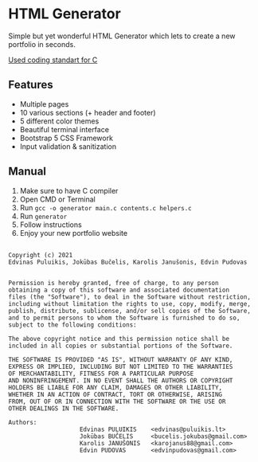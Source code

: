 # HTML Generator
Simple but yet wonderful HTML Generator which lets to create a new portfolio in seconds.

[Used coding standart for C](https://github.com/MaJerle/c-code-style)

## Features
- Multiple pages
- 10 various sections (+ header and footer)
- 5 different color themes
- Beautiful terminal interface
- Bootstrap 5 CSS Framework
- Input validation & sanitization

## Manual
1. Make sure to have C compiler
2. Open CMD or Terminal
3. Run `gcc -o generator main.c contents.c helpers.c`
4. Run `generator`
5. Follow instructions
6. Enjoy your new portfolio website

##

```
Copyright (c) 2021
Edvinas Puluikis, Jokūbas Bučelis, Karolis Janušonis, Edvin Pudovas


Permission is hereby granted, free of charge, to any person
obtaining a copy of this software and associated documentation
files (the "Software"), to deal in the Software without restriction,
including without limitation the rights to use, copy, modify, merge,
publish, distribute, sublicense, and/or sell copies of the Software,
and to permit persons to whom the Software is furnished to do so,
subject to the following conditions:

The above copyright notice and this permission notice shall be
included in all copies or substantial portions of the Software.

THE SOFTWARE IS PROVIDED "AS IS", WITHOUT WARRANTY OF ANY KIND,
EXPRESS OR IMPLIED, INCLUDING BUT NOT LIMITED TO THE WARRANTIES
OF MERCHANTABILITY, FITNESS FOR A PARTICULAR PURPOSE
AND NONINFRINGEMENT. IN NO EVENT SHALL THE AUTHORS OR COPYRIGHT
HOLDERS BE LIABLE FOR ANY CLAIM, DAMAGES OR OTHER LIABILITY,
WHETHER IN AN ACTION OF CONTRACT, TORT OR OTHERWISE, ARISING
FROM, OUT OF OR IN CONNECTION WITH THE SOFTWARE OR THE USE OR
OTHER DEALINGS IN THE SOFTWARE.

Authors:          
                    Edvinas PULUIKIS    <edvinas@puluikis.lt>
                    Jokūbas BUČELIS     <bucelis.jokubas@gmail.com>
                    Karolis JANUŠONIS   <karojanus88@gmail.com>
                    Edvin PUDOVAS       <edvinpudovas@gmail.com>
```